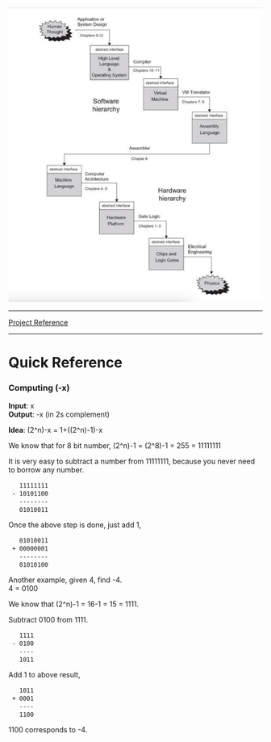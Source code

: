 ![image info](./unimportant_assets/diagram.png)

---

[Project Reference](https://www.nand2tetris.org/course)

---

# Quick Reference

### Computing (-x)

**Input**: x<br>
**Output**: -x (in 2s complement)<br>

**Idea**: (2^n)-x = 1+((2^n)-1)-x

We know that for 8 bit number, (2^n)-1 = (2^8)-1 = 255 = 11111111

It is very easy to subtract a number from 11111111, because you never need to borrow any number.

```
   11111111
 - 10101100
   --------
   01010011
```
Once the above step is done, just add 1,<br>

```
   01010011
 + 00000001
   --------
   01010100
```

Another example, given 4, find -4.<br>
4 = 0100

We know that (2^n)-1 = 16-1 = 15 = 1111.

Subtract 0100 from 1111.

```
   1111
 - 0100
   ----
   1011
```
Add 1 to above result,

```
   1011
 + 0001
   ----
   1100
```

1100 corresponds to -4.